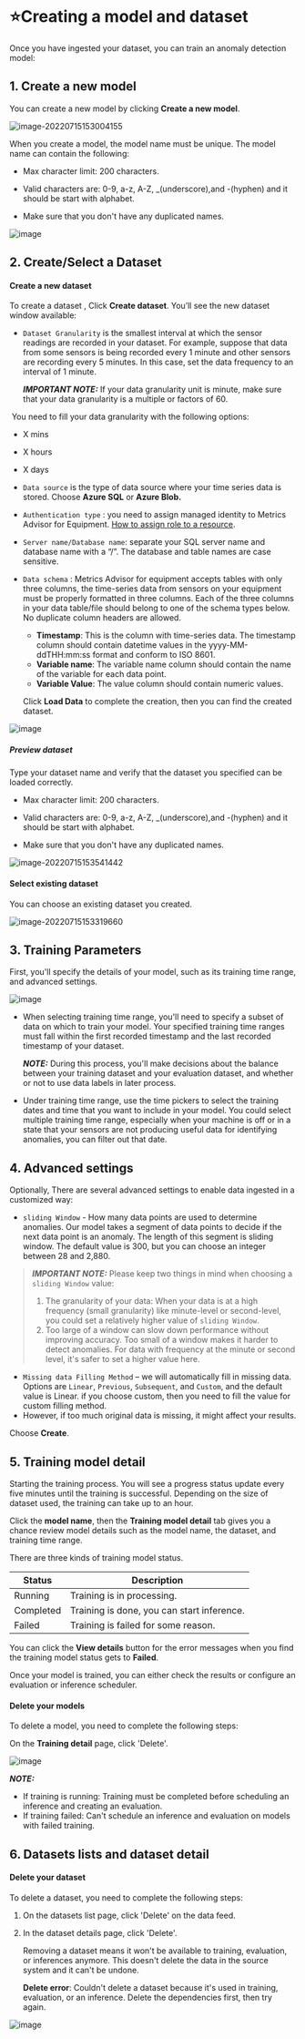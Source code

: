 # ⭐Creating a model and dataset

Once you have ingested your dataset, you can train an anomaly detection model:

## 1. Create a new model

You can create a new model by clicking **Create a new model**.

![image-20220715153004155](https://raw.githubusercontent.com/Azure/Metrics-Advisor-for-Equipment/main/image/image-20220715153004155.png)

When you create a model, the model name must be unique. The model name can contain the following:

- Max character limit: 200 characters.

- Valid characters are: 0-9, a-z, A-Z, _(underscore),and -(hyphen) and it should be start with alphabet. 

- Make sure that you don't have any duplicated names.

![image](https://user-images.githubusercontent.com/36343326/175043374-999d68a9-f23b-46ed-87b5-90dd5bf08e8e.png)

## 2. Create/Select a Dataset

#### Create a new dataset

To create a dataset , Click **Create dataset**. You’ll see the new dataset window available:

- `Dataset Granularity` is the smallest interval at which the sensor readings are recorded in your dataset. For example, suppose that data from some sensors is being recorded every 1 minute and other sensors are recording every 5 minutes. In this case, set the data frequency to an interval of 1 minute. 

  **_IMPORTANT NOTE:_** If your data granularity unit is minute, make sure that your data granularity is a multiple or factors of 60. 

​        You need to fill your data granularity with the following options:

- X mins
- X hours        
- X days

- `Data source` is the type of data source where your time series data is stored. Choose **Azure SQL** or **Azure Blob.**

- `Authentication type`  : you need to assign managed identity to Metrics Advisor for Equipment. [How to assign role to a resource](https://github.com/MS-AI-Platform/MetricsAdvisorMultivariate/blob/main/managed_identity.md).

- `Server name/Database name`: separate your SQL server name and database name with a “/”. The database and table names are case sensitive. 

- `Data schema` : Metrics Advisor for equipment accepts tables with only three columns, the time-series data from sensors on your equipment must be properly formatted in three columns. Each of the three columns in your data table/file should belong to one of the schema types below. No duplicate column headers are allowed. 

  - **Timestamp**: This is the column with time-series data. The timestamp column should contain datetime values in the yyyy-MM-ddTHH:mm:ss format and conform to ISO 8601.
  - **Variable name**: The variable name column should contain the name of the variable for each data point.
  - **Variable Value**: The value column should contain numeric values.

  Click **Load Data** to complete the creation, then you can find the created dataset.

![image](https://user-images.githubusercontent.com/36343326/175043003-899fdd93-d535-4804-b341-e49410653217.png)

##### Preview dataset

Type your dataset name and verify that the dataset you specified can be loaded correctly.

- Max character limit: 200 characters.

- Valid characters are: 0-9, a-z, A-Z, _(underscore),and -(hyphen) and it should be start with alphabet. 

- Make sure that you don't have any duplicated names.

![image-20220715153541442](https://raw.githubusercontent.com/Azure/Metrics-Advisor-for-Equipment/main/image/image-20220715153541442.png)





#### Select existing dataset

You can choose an existing dataset you created. 

![image-20220715153319660](https://raw.githubusercontent.com/Azure/Metrics-Advisor-for-Equipment/main/image/image-20220715153319660.png)



## 3. Training Parameters

First, you'll specify the details of your model, such as its training time range, and advanced settings.

![image](https://user-images.githubusercontent.com/36343326/175045723-4cb8bc63-bf87-4748-ae04-f790e0f805d6.png)

- When selecting training time range, you'll need to specify a subset of data on which to train your model. Your specified training time ranges must fall within the first recorded timestamp and the last recorded timestamp of your dataset.

  **_NOTE:_**  During this process, you'll make decisions about the balance between your training dataset and your evaluation dataset, and whether or not to use data labels in later process.

- Under training time range, use the time pickers to select the training dates and time that you want to include in your model. You could select multiple training time range, especially when your machine is off or in a state that your sensors are not producing useful data for identifying anomalies, you can filter out that date. 

## 4. Advanced settings

Optionally, There are several advanced settings to enable data ingested in a customized way:

- `sliding Window` - How many data points are used to determine anomalies. Our model takes a segment of data points to decide if the next data point is an anomaly. The length of this segment is sliding window. The default value is 300, but you can choose an integer between 28 and 2,880. 

> **_IMPORTANT NOTE:_**  Please keep two things in mind when choosing a `sliding Window` value:
>
> 1. The granularity of your data: When your data is at a high frequency (small granularity) like minute-level or second-level, you could set a relatively higher value of `sliding Window`.
> 2. Too large of a window can slow down performance without improving accuracy. Too small of a window makes it harder to detect anomalies. For data with frequency at the minute or second level, it's safer to set a higher value here. 

- `Missing data Filling Method` – we will automatically fill in missing data. Options are `Linear`, `Previous`, `Subsequent`, and `Custom`, and the default value is Linear. if you choose custom, then you need to fill the value for custom filling method.
- However, if too much original data is missing, it might affect your results.

Choose **Create**.

## 5. Training model detail

Starting the training process. You will see a progress status update every five minutes until the training is successful. Depending on the size of dataset used, the training can take up to an hour.

Click the **model name**, then the **Training model detail** tab gives you a chance review model details such as the model name, the dataset, and training time range.

There are three kinds of training model status.

| Status    | Description                                |
| --------- | ------------------------------------------ |
| Running   | Training is in processing.                 |
| Completed | Training is done, you can start inference. |
| Failed    | Training is failed for some reason.        |

You can click the **View details** button for the error messages when you find the training model status gets to **Failed**.

Once your model is trained, you can either check the results or configure an evaluation or inference scheduler.



#### Delete your models

To delete a model, you need to complete the following steps:

On the **Training detail** page, click 'Delete'.

![image](https://user-images.githubusercontent.com/36343326/176643591-6121a31f-7229-43c1-9eff-28ac189cec73.png)

**_NOTE:_**

- If training is running: Training must be completed before scheduling an inference and creating an evaluation.
- If training failed: Can't schedule an inference and evaluation on models with failed training. 



## 6. Datasets lists and dataset detail

#### Delete your dataset

To delete a dataset, you need to complete the following steps:

1. On the datasets list page, click 'Delete' on the data feed.

2. In the dataset details page, click 'Delete'.

   Removing a dataset means it won't be available to training, evaluation, or inferences anymore. This doesn't delete the data in the source system and it can't be undone.

   **Delete error**: Couldn't delete a dataset because it's used in training, evaluation, or an inference. Delete the dependencies first, then try again.

   

![image](https://user-images.githubusercontent.com/36343326/176643089-c06e12b8-0045-4ccd-b598-1b44ba1122ee.png)

